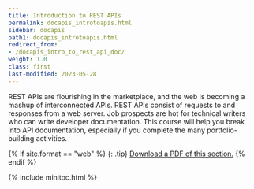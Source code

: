 ```yaml
---
title: Introduction to REST APIs
permalink: docapis_introtoapis.html
sidebar: docapis
path1: docapis_introtoapis.html
redirect_from:
- /docapis_intro_to_rest_api_doc/
weight: 1.0
class: first
last-modified: 2023-05-28
---
```


REST APIs are flourishing in the marketplace, and the web is becoming a mashup of interconnected APIs. REST APIs consist of requests to and responses from a web server. Job prospects are hot for technical writers who can write developer documentation. This course will help you break into API documentation, especially if you complete the many portfolio-building activities.

{% if site.format == "web" %}
{: .tip}
<a class="noCrossRef" href="https://s3.us-west-1.wasabisys.com/learnapidoc-outputs/docapis_one.pdf"><i class="fa fa-file-pdf-o"></i> Download a PDF of this section.</a>
{% endif %}

{% include minitoc.html %}
